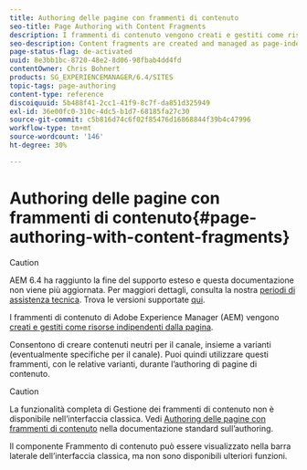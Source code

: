 ```yaml
---
title: Authoring delle pagine con frammenti di contenuto
seo-title: Page Authoring with Content Fragments
description: I frammenti di contenuto vengono creati e gestiti come risorse indipendenti dalla pagina. Consentono di creare contenuti neutri per il canale, insieme alle varianti.
seo-description: Content fragments are created and managed as page-independent assets. They allow you to create channel-neutral content, together with variations.
page-status-flag: de-activated
uuid: 8e3bb1bc-8720-48e2-8d06-98fbab4dd4fd
contentOwner: Chris Bohnert
products: SG_EXPERIENCEMANAGER/6.4/SITES
topic-tags: page-authoring
content-type: reference
discoiquuid: 5b488f41-2cc1-41f9-8c7f-da851d325949
exl-id: 36e00fc0-310c-4dc5-b1d7-68185fa27c30
source-git-commit: c5b816d74c6f02f85476d16868844f39b4c47996
workflow-type: tm+mt
source-wordcount: '146'
ht-degree: 30%

---
```


# Authoring delle pagine con frammenti di contenuto{#page-authoring-with-content-fragments}

>[!CAUTION]
>
>AEM 6.4 ha raggiunto la fine del supporto esteso e questa documentazione non viene più aggiornata. Per maggiori dettagli, consulta la nostra [periodi di assistenza tecnica](https://helpx.adobe.com/it/support/programs/eol-matrix.html). Trova le versioni supportate [qui](https://experienceleague.adobe.com/docs/).

I frammenti di contenuto di Adobe Experience Manager (AEM) vengono [creati e gestiti come risorse indipendenti dalla pagina](/help/assets/content-fragments.md).

Consentono di creare contenuti neutri per il canale, insieme a varianti (eventualmente specifiche per il canale). Puoi quindi utilizzare questi frammenti, con le relative varianti, durante l’authoring di pagine di contenuto.

>[!CAUTION]
>
>La funzionalità completa di Gestione dei frammenti di contenuto non è disponibile nell’interfaccia classica. Vedi [Authoring delle pagine con frammenti di contenuto](/help/sites-authoring/content-fragments.md) nella documentazione standard sull’authoring.
>
>Il componente Frammento di contenuto può essere visualizzato nella barra laterale dell’interfaccia classica, ma non sono disponibili ulteriori funzioni.
